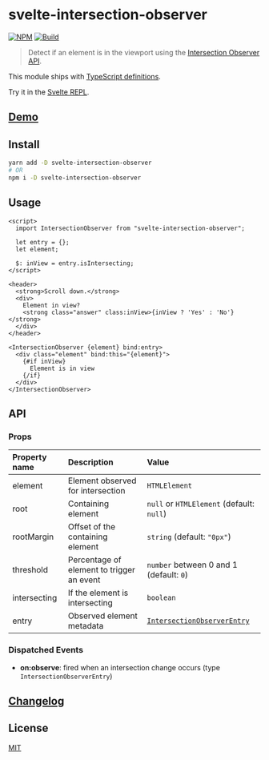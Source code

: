 # svelte-intersection-observer

[![NPM][npm]][npm-url]
[![Build][build]][build-badge]

> Detect if an element is in the viewport using the [Intersection Observer API](https://developer.mozilla.org/en-US/docs/Web/API/IntersectionObserverEntry).

This module ships with [TypeScript definitions](./types).

Try it in the [Svelte REPL](https://svelte.dev/repl/8cd2327a580c4f429c71f7df999bd51d?version=3.29.7).

## [Demo](https://metonym.github.io/svelte-intersection-observer/)

## Install

```bash
yarn add -D svelte-intersection-observer
# OR
npm i -D svelte-intersection-observer
```

## Usage

```svelte
<script>
  import IntersectionObserver from "svelte-intersection-observer";

  let entry = {};
  let element;

  $: inView = entry.isIntersecting;
</script>

<header>
  <strong>Scroll down.</strong>
  <div>
    Element in view?
    <strong class="answer" class:inView>{inView ? 'Yes' : 'No'}</strong>
  </div>
</header>

<IntersectionObserver {element} bind:entry>
  <div class="element" bind:this="{element}">
    {#if inView}
      Element is in view
    {/if}
  </div>
</IntersectionObserver>
```

## API

### Props

| Property name | Description                               | Value                                                                                                     |
| :------------ | :---------------------------------------- | :-------------------------------------------------------------------------------------------------------- |
| element       | Element observed for intersection         | `HTMLElement`                                                                                             |
| root          | Containing element                        | `null` or `HTMLElement` (default: `null`)                                                                 |
| rootMargin    | Offset of the containing element          | `string` (default: `"0px"`)                                                                               |
| threshold     | Percentage of element to trigger an event | `number` between 0 and 1 (default: `0`)                                                                   |
| intersecting  | If the element is intersecting            | `boolean`                                                                                                 |
| entry         | Observed element metadata                 | [`IntersectionObserverEntry`](https://developer.mozilla.org/en-US/docs/Web/API/IntersectionObserverEntry) |

### Dispatched Events

- **on:observe**: fired when an intersection change occurs (type `IntersectionObserverEntry`)

## [Changelog](CHANGELOG.md)

## License

[MIT](LICENSE)

[npm]: https://img.shields.io/npm/v/svelte-intersection-observer.svg?color=%235832c9
[npm-url]: https://npmjs.com/package/svelte-intersection-observer
[build]: https://travis-ci.com/metonym/svelte-intersection-observer.svg?branch=master
[build-badge]: https://travis-ci.com/metonym/svelte-intersection-observer
